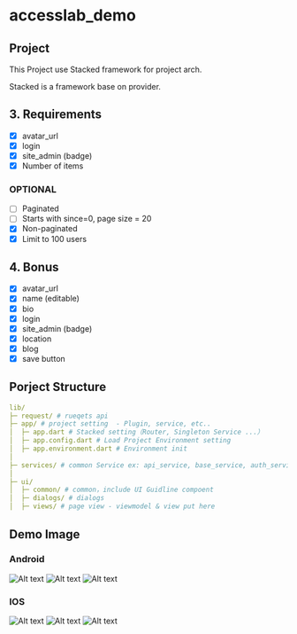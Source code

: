 # accesslab_demo

## Project

This Project use Stacked framework for project arch.

Stacked is a framework base on provider.


## 3. Requirements

- [x] avatar_url
- [x] login
- [x] site_admin (badge)
- [x] Number of items

### OPTIONAL

- [ ] Paginated
- [ ] Starts with since=0, page size = 20
- [x] Non-paginated
- [x] Limit to 100 users

## 4. Bonus

- [x] avatar_url
- [x] name (editable)
- [x] bio
- [x] login
- [x] site_admin (badge)
- [x] location
- [x] blog
- [x] save button

## Porject Structure

``` yaml
lib/
├─ request/ # rueqets api
├─ app/ # project setting  - Plugin, service, etc..
│  ├─ app.dart # Stacked setting（Router, Singleton Service ...）
│  ├─ app.config.dart # Load Project Environment setting
│  ├─ app.environment.dart # Environment init
│
├─ services/ # common Service ex: api_service, base_service, auth_service
│
├─ ui/
│  ├─ common/ # common，include UI Guidline compoent
│  ├─ dialogs/ # dialogs 
│  ├─ views/ # page view - viewmodel & view put here

```

## Demo Image

### Android

![Alt text](Android_1.png)
![Alt text](Android_2.png)
![Alt text](Android_2.png)

### IOS

![Alt text](ios_1.png)
![Alt text](ios_2.png)
![Alt text](ios_3.png)
